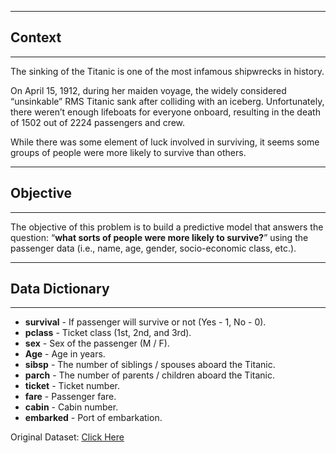 ----------------
## **Context** 
----------------
The sinking of the Titanic is one of the most infamous shipwrecks in history.

On April 15, 1912, during her maiden voyage, the widely considered “unsinkable” RMS Titanic sank after colliding with an iceberg. Unfortunately, there weren’t enough lifeboats for everyone onboard, resulting in the death of 1502 out of 2224 passengers and crew.

While there was some element of luck involved in surviving, it seems some groups of people were more likely to survive than others.

------------------
## **Objective**
------------------

The objective of this problem is to build a predictive model that answers the question: “**what sorts of people were more likely to survive?**” using the passenger data (i.e., name, age, gender, socio-economic class, etc.).

--------------------------
## **Data Dictionary**
--------------------------

- **survival** - If passenger will survive or not (Yes - 1, No - 0).
- **pclass** - Ticket class (1st, 2nd, and 3rd).
- **sex** - Sex of the passenger (M / F).
- **Age** - Age in years.
- **sibsp** - The number of siblings / spouses aboard the Titanic.
- **parch** - The number of parents / children aboard the Titanic.
- **ticket** - Ticket number.
- **fare** - Passenger fare.
- **cabin** - Cabin number.
- **embarked** - Port of embarkation.

Original Dataset: <a href="https://www.kaggle.com/c/titanic">Click Here</a>
